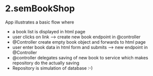 # 2.semBookShop

App illustrates a basic flow where 
- a book list is displayed in html page
- user clicks on link --> create new book endpoint in @controller
- @Controller create empty book object and forwards to html page
- user enter book data in html form and submits --> new endpoint in @Controller
- @controller delegates saving of new book to service which makes repository do the actually saving
- Repository is simulation of database :-)
